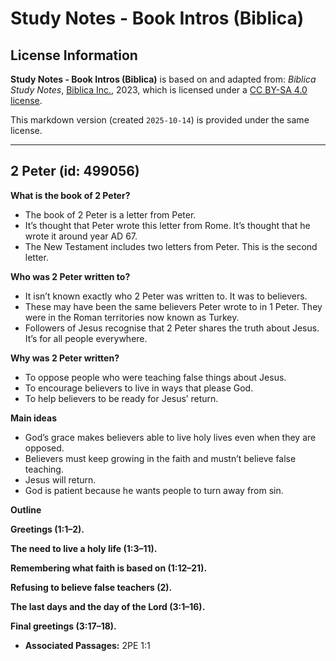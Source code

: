 # Study Notes - Book Intros (Biblica)

## License Information

**Study Notes - Book Intros (Biblica)** is based on and adapted from: _Biblica Study Notes_, [Biblica Inc.](https://www.biblica.com/), 2023, which is licensed under a [CC BY-SA 4.0 license](https://creativecommons.org/licenses/by-sa/4.0/legalcode.en).

This markdown version (created `2025-10-14`) is provided under the same license.



--------------------------------

## 2 Peter (id: 499056)

**What is the book of 2 Peter?**

* The book of 2 Peter is a letter from Peter.
* It’s thought that Peter wrote this letter from Rome. It’s thought that he wrote it around year AD 67\.
* The New Testament includes two letters from Peter. This is the second letter.

**Who was 2 Peter written to?**

* It isn’t known exactly who 2 Peter was written to. It was to believers.
* These may have been the same believers Peter wrote to in 1 Peter. They were in the Roman territories now known as Turkey.
* Followers of Jesus recognise that 2 Peter shares the truth about Jesus. It’s for all people everywhere.

**Why was 2 Peter written?**

* To oppose people who were teaching false things about Jesus.
* To encourage believers to live in ways that please God.
* To help believers to be ready for Jesus’ return.

**Main ideas**

* God’s grace makes believers able to live holy lives even when they are opposed.
* Believers must keep growing in the faith and mustn’t believe false teaching.
* Jesus will return.
* God is patient because he wants people to turn away from sin.

**Outline**

**Greetings (1:1–2\).**

**The need to live a holy life (1:3–11\).**

**Remembering what faith is based on (1:12–21\).**

**Refusing to believe false teachers (2\).**

**The last days and the day of the Lord (3:1–16\).**

**Final greetings (3:17–18\).**

* **Associated Passages:** 2PE 1:1

